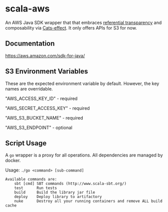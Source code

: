 # scala-aws

An AWS Java SDK wrapper that that embraces [referential transparency](https://www.reddit.com/r/scala/comments/8ygjcq/can_someone_explain_to_me_the_benefits_of_io/e2s29ym) 
and composability via [Cats-effect](https://typelevel.org/cats-effect/). It only offers APIs for S3 for now.
  
## Documentation
https://aws.amazon.com/sdk-for-java/

## S3 Environment Variables
These are the expected environment variable by default. However, the key names are overridable.

"AWS_ACCESS_KEY_ID"         - required

"AWS_SECRET_ACCESS_KEY"     - required 

"AWS_S3_BUCKET_NAME"        - required

"AWS_S3_ENDPOINT"           - optional
     
## Script Usage

A `go` wrapper is a proxy for all operations. All dependencies are managed by docker.

Usage: `./go <command> [sub-command]`

```
Available commands are:
    sbt [cmd] SBT commands (http://www.scala-sbt.org/)
    test      Run tests
    build     Build the library jar file
    deploy    Deploy library to artifactory
    nuke      Destroy all your running containers and remove ALL build cache
```     
